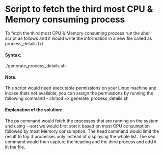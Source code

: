# Script to fetch the third most CPU & Memory consuming process
To fetch the third most CPU & Memory consuming process run the shell script as follows and it would write the information in a new file called as process_details.txt

#### Syntax:
./generate_process_details.sh

#### Note:
This script would need executable permissions on your Linux machine and incase thats not available, you can assign the permissions by running the following command -
chmod +x generate_process_details.sh

#### Explanation of the solution:
The ps command would fetch the processes that are running on the system and using --sort we would first sort it based on most CPU consumption followed by most Memory consumption.
The head command would limit the result to top 3 processes only instead of displaying the whole list.
The sed command would then capture the heading and the third process and add it in the file.
